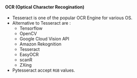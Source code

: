 #### OCR (Optical Character Recogination)
* Tesseract is one of the popular OCR Engine for various OS.
* Alternative to Tesseract are :
    * Tensorflow
    * OpenCV
    * Google Cloud Vision API
    * Amazon Rekognition
    * Tesseract
    * EasyOCR
    * scanR
    * ZXing
* Pytesseract accept `RGB` values.